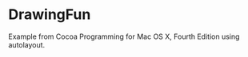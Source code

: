 DrawingFun
==========
Example from Cocoa Programming for Mac OS X, Fourth Edition using autolayout.
